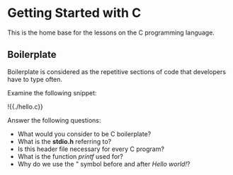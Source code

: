 # Getting Started with C
This is the home base for the lessons on the C programming language.

## Boilerplate
Boilerplate is considered as the repetitive sections of code that developers have to type often.

Examine the following snippet:

!{{./hello.c}}

Answer the following questions:
- What would you consider to be C boilerplate?
- What is the **stdio.h** referring to?
- Is this header file necessary for every C program?
- What is the function *printf* used for?
- Why do we use the " symbol before and after *Hello world!*?

